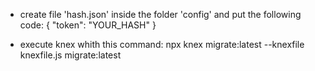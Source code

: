 - create file 'hash.json' inside the folder 'config' and put the following code:
    {
    "token": "YOUR_HASH"
    }

- execute knex whith this command:
    npx knex migrate:latest --knexfile knexfile.js migrate:latest